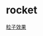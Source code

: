 # rocket

[粒子效果](https://cytle.github.io/2017/11/23/canvas-%E5%9B%BE%E7%89%87%E7%B2%92%E5%AD%90%E6%95%88%E6%9E%9C/)

